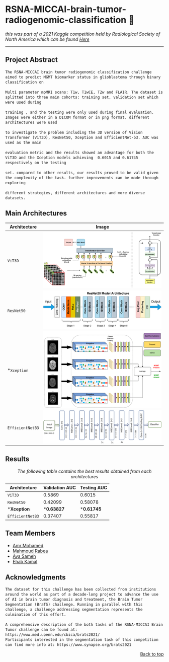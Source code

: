 <div id = 'top'></div>

# RSNA-MICCAI-brain-tumor-radiogenomic-classification 🧠

*this was part of a 2021 Kaggle competition held by Radiological Society of North America which can be found <a href="https://www.kaggle.com/c/rsna-miccai-brain-tumor-radiogenomic-classification">Here</a>*
__________________________________________________________________________

## Project Abstract

```
The RSNA-MICCAI brain tumor radiogenomic classification challenge aimed to predict MGMT biomarker status in glioblastoma through binary classification on

Multi parameter mpMRI scans: T1w, T1wCE, T2w and FLAIR. The dataset is splitted into three main cohorts: training set, validation set which were used during

training , and the testing were only used during final evaluation. Images were either in a DICOM format or in png format. different architectures were used

to investigate the problem including the 3D version of Vision Transformer (ViT3D), ResNet50, Xception and EfficientNet-b3. AUC was used as the main

evaluation metric and the results showed an advantage for both the ViT3D and the Xception models achieving  0.6015 and 0.61745 respectively on the testing

set. compared to other results, our results proved to be valid given the complexity of the task. further improvements can be made through exploring

different strategies, different architectures and more diverse datasets.
```

## Main Architectures 
<div id="arch" align="center">
  
|Architecture|Image|
|--------------|-----|
|`ViT3D`|![ViT3D](https://github.com/MahmoudRabea13/RSNA-MICCAI-brain-tumor-radiogenomic-classification/blob/main/images/Vit-3d.png)|
|`ResNet50`|![ResNet](https://github.com/MahmoudRabea13/RSNA-MICCAI-brain-tumor-radiogenomic-classification/blob/main/images/ResNet50.png)|
|*`Xception`|![Xception](https://github.com/MahmoudRabea13/RSNA-MICCAI-brain-tumor-radiogenomic-classification/blob/main/images/image.png)|
|`EfficientNetB3`|![EfficientNetB3](https://github.com/MahmoudRabea13/RSNA-MICCAI-brain-tumor-radiogenomic-classification/blob/main/images/EfficientNet-B3.png)|

</div>

## Results 
<div id="results" align="center">
  
*The following table contains the best results obtained from each architectures* 
  
|Architecture|Validation AUC|Testing AUC|
|-----|-----|-----|
|`ViT3D`|0.5869|0.6015|
|`ResNet50`|0.42099|0.58078|
|***Xception**|***0.63827**|***0.61745**|
|`EfficientNetB3`|0.37407|0.55817|

</div>


<div id="team">
 
## Team Members

* [Amr Mohamed](https://github.com/Amrmohamed090)
* [Mahmoud Rabea](https://github.com/MahmoudRabea13)
* [Aya Sameh](https://github.com/Ayasameh1) 
* [Ehab Kamal](https://github.com/EHVB) 

</div>


## Acknowledgments

```
The dataset for this challenge has been collected from institutions around the world as part of a decade-long project to advance the use of AI in brain tumor diagnosis and treatment, the Brain Tumor Segmentation (BraTS) challenge. Running in parallel with this challenge, a challenge addressing segmentation represents the culmination of this effort.

A comprehensive description of the both tasks of the RSNA-MICCAI Brain Tumor challenge can be found at: https://www.med.upenn.edu/cbica/brats2021/
Participants interested in the segmentation task of this competition can find more info at: https://www.synapse.org/brats2021
```


<p align="right"><a href="#top">Back to top</a></p>
